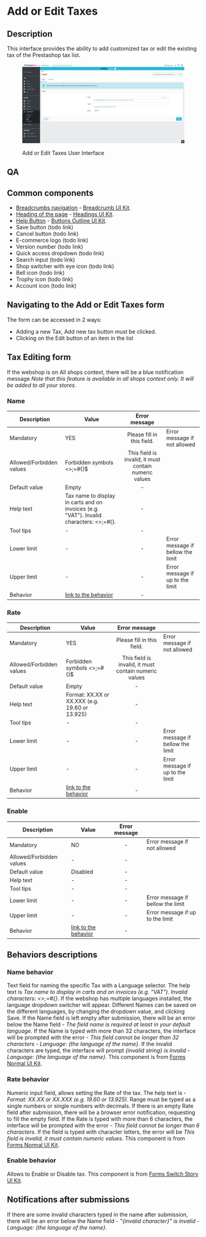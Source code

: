 # Add or Edit Taxes

## Description

This interface provides the ability to add customized tax or edit the existing tax of the Prestashop tax list.

<figure><img src="../../../../../../.gitbook/assets/image (5) (1) (1) (1).png" alt="Add or Edit Taxes UI"><figcaption><p>Add or Edit Taxes User Interface</p></figcaption></figure>

## QA  <a href="#common-components" id="common-components"></a>



## Common components <a href="#common-components" id="common-components"></a>

* [Breadcrumbs navigation](broken-reference) - [Breadcrumb UI Kit](https://build.prestashop.com/prestashop-ui-kit/?path=/story/breadcrumb--breadcrumb).
* [Heading of the page](broken-reference) - [Headings UI Kit](https://build.prestashop.com/prestashop-ui-kit/?path=/story/headings--headings).
* [Help Button](broken-reference) - [Buttons Outline UI Kit](https://build.prestashop.com/prestashop-ui-kit/?path=/story/buttons--outline).
* Save button (todo link)
* Cancel button (todo link)
* E-commerce logo (todo link)
* Version number (todo link)
* Quick access dropdown (todo link)
* Search input (todo link)
* Shop switcher with eye icon (todo link)
* Bell icon (todo link)
* Trophy icon (todo link)
* Account icon (todo link)

## Navigating to the Add or Edit Taxes form

The form can be accessed in 2 ways:

* Adding a new Tax, Add new tax button must be clicked.
* Clicking on the Edit button of an item in the list

## Tax Editing form

If the webshop is on All shops context, there will be a blue notification message _Note that this feature is available in all shops context only. It will be added to all your stores._

### **Name**&#x20;

<table><thead><tr><th>Description</th><th>Value</th><th align="center">Error message</th><th data-hidden></th></tr></thead><tbody><tr><td>Mandatory</td><td>YES</td><td align="center">Please fill in this field.</td><td>Error message if not allowed</td></tr><tr><td>Allowed/Forbidden values</td><td>Forbidden symbols &#x3C;>;=#{}$</td><td align="center">This field is invalid, it must contain numeric values</td><td></td></tr><tr><td>Default value</td><td>Empty</td><td align="center">-</td><td></td></tr><tr><td>Help text</td><td>Tax name to display in carts and on invoices (e.g. "VAT"). Invalid characters: &#x3C;>;=#{}.</td><td align="center">-</td><td></td></tr><tr><td>Tool tips</td><td>-</td><td align="center">-</td><td></td></tr><tr><td>Lower limit</td><td>-</td><td align="center">-</td><td>Error message if bellow the limit</td></tr><tr><td>Upper limit</td><td>-</td><td align="center">-</td><td>Error message if up to the limit</td></tr><tr><td>Behavior</td><td><a href="add-or-edit-taxes.md#name-behavior">link to the behavior</a></td><td align="center">-</td><td></td></tr></tbody></table>

### **Rate**

<table><thead><tr><th>Description</th><th>Value</th><th align="center">Error message</th><th data-hidden></th></tr></thead><tbody><tr><td>Mandatory</td><td>YES</td><td align="center">Please fill in this field.</td><td>Error message if not allowed</td></tr><tr><td>Allowed/Forbidden values</td><td>Forbidden symbols &#x3C;>;=#{}$</td><td align="center">This field is invalid, it must contain numeric values</td><td></td></tr><tr><td>Default value</td><td>Empty</td><td align="center">-</td><td></td></tr><tr><td>Help text</td><td>Format: XX.XX or XX.XXX (e.g. 19.60 or 13.925)</td><td align="center">-</td><td></td></tr><tr><td>Tool tips</td><td>-</td><td align="center">-</td><td></td></tr><tr><td>Lower limit</td><td>-</td><td align="center">-</td><td>Error message if bellow the limit</td></tr><tr><td>Upper limit</td><td>-</td><td align="center">-</td><td>Error message if up to the limit</td></tr><tr><td>Behavior</td><td><a href="add-or-edit-taxes.md#rate-behavior">link to the behavior</a></td><td align="center">-</td><td></td></tr></tbody></table>

### Enable

<table><thead><tr><th>Description</th><th>Value</th><th align="center">Error message</th><th data-hidden></th></tr></thead><tbody><tr><td>Mandatory</td><td>NO</td><td align="center">-</td><td>Error message if not allowed</td></tr><tr><td>Allowed/Forbidden values</td><td>-</td><td align="center">-</td><td></td></tr><tr><td>Default value</td><td>Disabled</td><td align="center">-</td><td></td></tr><tr><td>Help text</td><td>-</td><td align="center">-</td><td></td></tr><tr><td>Tool tips</td><td>-</td><td align="center">-</td><td></td></tr><tr><td>Lower limit</td><td>-</td><td align="center">-</td><td>Error message if bellow the limit</td></tr><tr><td>Upper limit</td><td>-</td><td align="center">-</td><td>Error message if up to the limit</td></tr><tr><td>Behavior</td><td><a href="add-or-edit-taxes.md#rate-behavior-1">link to the behavior</a></td><td align="center">-</td><td> </td></tr></tbody></table>

## Behaviors descriptions

### Name behavior

Text field for naming the specific Tax with a Language selector. The help text is _Tax name to display in carts and on invoices (e.g. "VAT"). Invalid characters: <>;=#{}_. If the webshop has multiple languages installed, the language dropdown switcher will appear. Different Names can be saved on the different languages, by changing the dropdown value, and clicking Save. If the Name field is left empty after submission, there will be an error below the Name field - _The field name is required at least in your default language._ If the Name is typed with more than 32 characters, the interface will be prompted with the error - _This field cannot be longer than 32 characters - Language: {the language of the name}_. If the invalid characters are typed, the interface will prompt _{invalid string} is invalid - Language: {the language of the name}_. This component is from [Forms Normal UI Kit](https://build.prestashop-project.org/prestashop-ui-kit/?path=/story/forms--normal).

### Rate behavior

Numeric input field, allows setting the Rate of the tax. The help text is - _Format: XX.XX or XX.XXX (e.g. 19.60 or 13.925)_. Range must be typed as a single numbers or single numbers with decimals. If there is an empty Rate field after submission, there will be a browser error notification, requesting to fill the empty field. If the Rate is typed with more than 6 characters, the interface will be prompted with the error - _This field cannot be longer than 6 characters_. If the field is typed with character letters, the error will be _This field is invalid, it must contain numeric values_. This component is from [Forms Normal UI Kit](https://build.prestashop-project.org/prestashop-ui-kit/?path=/story/forms--normal).

### Enable behavior

Allows to Enable or Disable tax. This component is from [Forms Switch Story UI Kit](https://build.prestashop-project.org/prestashop-ui-kit/?path=/story/forms--switch-story).

## Notifications after submissions

If there are some invalid characters typed in the name after submission, there will be an error below the Name field - _"{invalid character}" is invalid - Language: {the language of the name}_.
